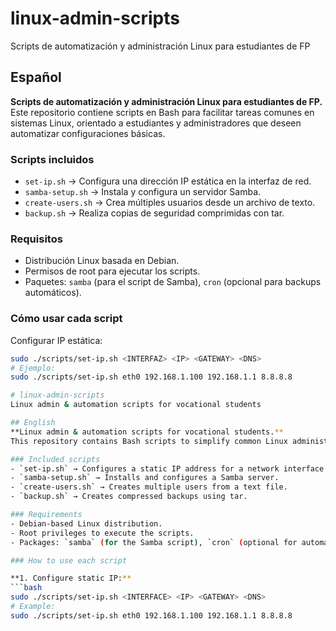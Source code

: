 # linux-admin-scripts
Scripts de automatización y administración Linux para estudiantes de FP 

## Español
**Scripts de automatización y administración Linux para estudiantes de FP.**  
Este repositorio contiene scripts en Bash para facilitar tareas comunes en sistemas Linux, orientado a estudiantes y administradores que deseen automatizar configuraciones básicas.

### Scripts incluidos
- `set-ip.sh` → Configura una dirección IP estática en la interfaz de red.
- `samba-setup.sh` → Instala y configura un servidor Samba.
- `create-users.sh` → Crea múltiples usuarios desde un archivo de texto.
- `backup.sh` → Realiza copias de seguridad comprimidas con tar.

### Requisitos
- Distribución Linux basada en Debian.
- Permisos de root para ejecutar los scripts.
- Paquetes: `samba` (para el script de Samba), `cron` (opcional para backups automáticos).

### Cómo usar cada script

Configurar IP estática:
```bash
sudo ./scripts/set-ip.sh <INTERFAZ> <IP> <GATEWAY> <DNS>
# Ejemplo:
sudo ./scripts/set-ip.sh eth0 192.168.1.100 192.168.1.1 8.8.8.8

# linux-admin-scripts
Linux admin & automation scripts for vocational students

## English
**Linux admin & automation scripts for vocational students.**  
This repository contains Bash scripts to simplify common Linux administration tasks, aimed at students and system administrators who want to automate basic configurations.

### Included scripts
- `set-ip.sh` → Configures a static IP address for a network interface.
- `samba-setup.sh` → Installs and configures a Samba server.
- `create-users.sh` → Creates multiple users from a text file.
- `backup.sh` → Creates compressed backups using tar.

### Requirements
- Debian-based Linux distribution.
- Root privileges to execute the scripts.
- Packages: `samba` (for the Samba script), `cron` (optional for automated backups).

### How to use each script

**1. Configure static IP:**
```bash
sudo ./scripts/set-ip.sh <INTERFACE> <IP> <GATEWAY> <DNS>
# Example:
sudo ./scripts/set-ip.sh eth0 192.168.1.100 192.168.1.1 8.8.8.8
